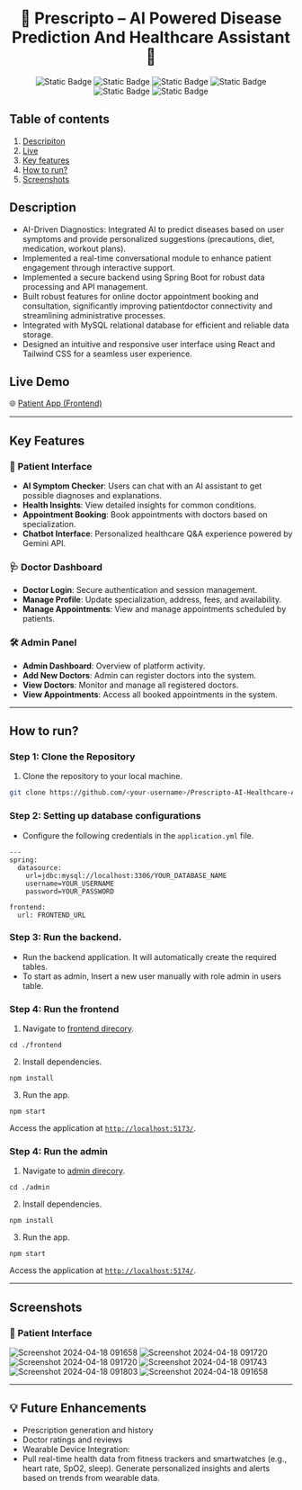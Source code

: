 <h1 align="center">🌟 Prescripto – AI Powered Disease Prediction And Healthcare Assistant 🌟</h1>

<p align="center">
  <img alt="Static Badge" src="https://img.shields.io/badge/Spring%20Boot-darkgreen?style=for-the-badge">
  <img alt="Static Badge" src="https://img.shields.io/badge/React.js-blue?style=for-the-badge">
  <img alt="Static Badge" src="https://img.shields.io/badge/MySQL-red?style=for-the-badge">
  <img alt="Static Badge" src="https://img.shields.io/badge/Tailwind%20CSS-purple?style=for-the-badge">
  <img alt="Static Badge" src="https://img.shields.io/badge/jwt-orange?style=for-the-badge">
  <img alt="Static Badge" src="https://img.shields.io/badge/Gemini%20API-orange?style=for-the-badge">
</p>

## Table of contents

1. [Descripiton](#description)
2. [Live](#live-demo)
3. [Key features](#key-features)
4. [How to run?](#how-to-run)
5. [Screenshots](#screenshots)

## Description
- AI-Driven Diagnostics: Integrated AI to predict diseases based on user symptoms and provide personalized suggestions (precautions, diet, medication, workout plans).  
- Implemented a real-time conversational module to enhance patient engagement through interactive support.  
- Implemented a secure backend using Spring Boot for robust data processing and API management. 
- Built robust features for online doctor appointment booking and consultation, significantly improving patientdoctor connectivity and streamlining administrative processes.  
- Integrated with MySQL relational database for efficient and reliable data storage. 
- Designed an intuitive and responsive user interface using React and Tailwind CSS for a seamless user experience. 

## Live Demo

🌐 [Patient App (Frontend)](https://prescripto-ai-healthcare-assistant.netlify.app)

---

## Key Features

### 👤 Patient Interface
-  **AI Symptom Checker**: Users can chat with an AI assistant to get possible diagnoses and explanations.
-  **Health Insights**: View detailed insights for common conditions.
-  **Appointment Booking**: Book appointments with doctors based on specialization.
-  **Chatbot Interface**: Personalized healthcare Q&A experience powered by Gemini API.

### 🩺 Doctor Dashboard
-  **Doctor Login**: Secure authentication and session management.
-  **Manage Profile**: Update specialization, address, fees, and availability.
-  **Manage Appointments**: View and manage appointments scheduled by patients.

### 🛠️ Admin Panel
-  **Admin Dashboard**: Overview of platform activity.
-  **Add New Doctors**: Admin can register doctors into the system.
-  **View Doctors**: Monitor and manage all registered doctors.
-  **View Appointments**: Access all booked appointments in the system.
  
---
## How to run?

### Step 1: Clone the Repository

1. Clone the repository to your local machine.

```sh
git clone https://github.com/<your-username>/Prescripto-AI-Healthcare-Assistant
```

### Step 2: Setting up database configurations

- Configure the following credentials in the `application.yml` file.

```properties
---
spring:
  datasource:
    url=jdbc:mysql://localhost:3306/YOUR_DATABASE_NAME
    username=YOUR_USERNAME
    password=YOUR_PASSWORD

frontend:
  url: FRONTEND_URL
```

### Step 3: Run the backend.

- Run the backend application. It will automatically create the required tables.
- To start as admin, Insert a new user manually with role admin in users table.

### Step 4: Run the frontend

1. Navigate to [frontend direcory](https://github.com/Shashank-TS/Prescripto-AI-Healthcare-Assistant/tree/main/prescripto%20front-end/frontend).
```
cd ./frontend
```
2. Install dependencies.
```
npm install
```
3. Run the app.
```
npm start
```

Access the application at [`http://localhost:5173/`](http://localhost:5173/).

### Step 4: Run the admin

1. Navigate to [admin direcory](https://github.com/Shashank-TS/Prescripto-AI-Healthcare-Assistant/tree/main/prescripto%20front-end/admin).
```
cd ./admin
```
2. Install dependencies.
```
npm install
```
3. Run the app.
```
npm start
```

Access the application at [`http://localhost:5174/`](http://localhost:5174/).

---
## Screenshots

### 👤 Patient Interface

![Screenshot 2024-04-18 091658](https://github.com/Shashank-TS/project-assets-snapshots/blob/main/prescripto/Screenshot_20250611_130248.png)
![Screenshot 2024-04-18 091720](https://github.com/Shashank-TS/project-assets-snapshots/blob/main/prescripto/Screenshot_20250611_130312.png)
![Screenshot 2024-04-18 091720](https://github.com/Shashank-TS/project-assets-snapshots/blob/main/prescripto/Screenshot_20250611_130343.png)
![Screenshot 2024-04-18 091743](https://github.com/Shashank-TS/project-assets-snapshots/blob/main/prescripto/Screenshot_20250611_130540.png)
![Screenshot 2024-04-18 091803](https://github.com/Shashank-TS/project-assets-snapshots/blob/main/prescripto/Screenshot_20250611_130612.png)
![Screenshot 2024-04-18 091658](https://github.com/Shashank-TS/project-assets-snapshots/blob/main/prescripto/Screenshot_20250611_130636.png)

---

## 💡 Future Enhancements
-  Prescription generation and history
-  Doctor ratings and reviews
-  Wearable Device Integration:
  - Pull real-time health data from fitness trackers and smartwatches (e.g., heart rate, SpO2, sleep).
  Generate personalized insights and alerts based on trends from wearable data.

